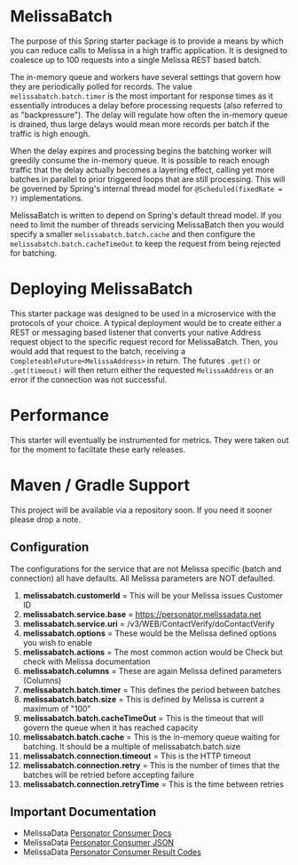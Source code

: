 # MelissaBatch
The purpose of this Spring starter package is to provide a means by which you can reduce calls to Melissa in a high traffic application. It is designed to coalesce up to 100 requests into a single Melissa REST based batch.

The in-memory queue and workers have several settings that govern how they are periodically polled for records. The value `melissabatch.batch.timer` is the most important for response times as it essentially introduces a delay before processing requests (also referred to as "backpressure"). The delay will regulate how often the in-memory queue is drained, thus large delays would mean more records per batch if the traffic is high enough.

When the delay expires and processing begins the batching worker will greedily consume the in-memory queue. It is possible to reach enough traffic that the delay actually becomes a layering effect, calling yet more batches in parallel to prior triggered loops that are still processing. This will be governed by Spring's internal thread model for `@Scheduled(fixedRate = ?)` implementations.

MelissaBatch is written to depend on Spring's default thread model. If you need to limit the number of threads servicing MelissaBatch then you would specify a smaller `melissabatch.batch.cache` and then configure the `melissabatch.batch.cacheTimeOut` to keep the request from being rejected for batching.

# Deploying MelissaBatch
This starter package was designed to be used in a microservice with the protocols of your choice. A typical deployment would be to create either a REST or messaging based listener that converts your native Address request object to the specific request record for MelissaBatch. Then, you would add that request to the batch, receiving a `CompleteableFuture<MelissaAddress>` in return. The futures `.get()` or `.get(timeout)` will then return either the requested `MelissaAddress` or an error if the connection was not successful.

# Performance
This starter will eventually be instrumented for metrics. They were taken out for the moment to faciltate these early releases.


# Maven / Gradle Support
This project will be available via a repository soon. If you need it sooner please drop a note.


## Configuration
The configurations for the service that are not Melissa specific (batch and connection) all have defaults. All Melissa parameters are NOT defaulted.

1. **melissabatch.customerId** = This will be your Melissa issues Customer ID
1. **melissabatch.service.base** = https://personator.melissadata.net
1. **melissabatch.service.uri** = /v3/WEB/ContactVerify/doContactVerify
1. **melissabatch.options** = These would be the Melissa defined options you wish to enable
1. **melissabatch.actions** = The most common action would be Check but check with Melissa documentation
1. **melissabatch.columns** = These are again Melissa defined parameters (Columns)
1. **melissabatch.batch.timer** = This defines the period between batches
1. **melissabatch.batch.size** = This is defined by Melissa is current a maximum of "100"
1. **melissabatch.batch.cacheTimeOut** = This is the timeout that will govern the queue when it has reached capacity
1. **melissabatch.batch.cache** = This is the in-memory queue waiting for batching. It should be a multiple of melissabatch.batch.size
1. **melissabatch.connection.timeout** = This is the HTTP timeout
1. **melissabatch.connection.retry** = This is the number of times that the batches will be retried before accepting failure
1. **melissabatch.connection.retryTime** = This is the time between retries

## Important Documentation
+ MelissaData [Personator Consumer Docs](http://wiki.melissadata.com/index.php?title=Personator_Consumer)
+ MelissaData [Personator Consumer JSON](http://wiki.melissadata.com/index.php?title=Personator_Consumer%3AJSON)
+ MelissaData [Personator Consumer  Result Codes](http://wiki.melissadata.com/index.php?title=Result_Code_Details#Personator_Consumer)